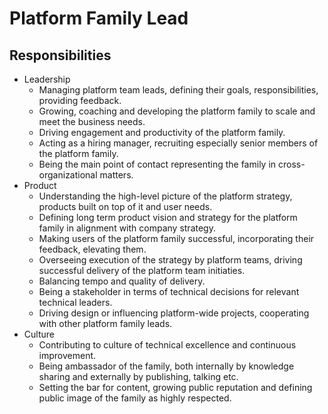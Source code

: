 # Platform Family Lead

## Responsibilities

- Leadership
  - Managing platform team leads, defining their goals, responsibilities, providing feedback.
  - Growing, coaching and developing the platform family to scale and meet the business needs.
  - Driving engagement and productivity of the platform family.
  - Acting as a hiring manager, recruiting especially senior members of the platform family.
  - Being the main point of contact representing the family in cross-organizational matters.
- Product
  - Understanding the high-level picture of the platform strategy, products built on top of it and user needs.
  - Defining long term product vision and strategy for the platform family in alignment with company strategy.
  - Making users of the platform family successful, incorporating their feedback, elevating them.
  - Overseeing execution of the strategy by platform teams, driving successful delivery of the platform team initiaties.
  - Balancing tempo and quality of delivery.
  - Being a stakeholder in terms of technical decisions for relevant technical leaders.
  - Driving design or influencing platform-wide projects, cooperating with other platform family leads.
- Culture
  - Contributing to culture of technical excellence and continuous improvement.
  - Being ambassador of the family, both internally by knowledge sharing and externally by publishing, talking etc.
  - Setting the bar for content, growing public reputation and defining public image of the family as highly respected.
